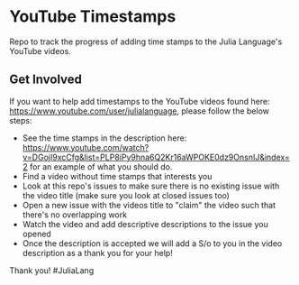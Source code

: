 # YouTube Timestamps

Repo to track the progress of adding time stamps to the Julia Language's YouTube videos.

## Get Involved


If you want to help add timestamps to the YouTube videos found here: https://www.youtube.com/user/julialanguage, please follow the below steps:
- See the time stamps in the description here: https://www.youtube.com/watch?v=DGojI9xcCfg&list=PLP8iPy9hna6Q2Kr16aWPOKE0dz9OnsnIJ&index=2 for an example of what you should do. 
- Find a video without time stamps that interests you
- Look at this repo's issues to make sure there is no existing issue with the video title (make sure you look at closed issues too)
- Open a new issue with the videos title to "claim" the video such that there's no overlapping work
- Watch the video and add descriptive descriptions to the issue you opened
- Once the description is accepted we will add a S/o to you in the video description as a thank you for your help! 

Thank you! #JuliaLang
